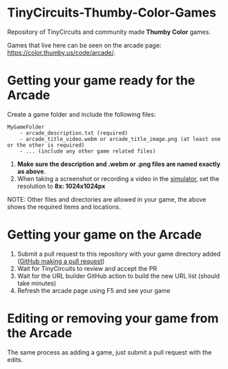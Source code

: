 # TinyCircuits-Thumby-Color-Games

Repository of TinyCircuits and community made **Thumby Color** games.

Games that live here can be seen on the arcade page: https://color.thumby.us/code/arcade/.

# Getting your game ready for the Arcade

Create a game folder and include the following files:

```
MyGameFolder
    - arcade_description.txt (required)
    - arcade_title_video.webm or arcade_title_image.png (at least one or the other is required)
    - ... (include any other game related files)
```

1. **Make sure the description and .webm or .png files are named exactly as above**.
2. When taking a screenshot or recording a video in the [simulator](https://color.thumby.us/code/), set the resolution to **8x: 1024x1024px**

NOTE: Other files and directories are allowed in your game, the above shows the required items and locations.

# Getting your game on the Arcade
1. Submit a pull request to this repository with your game directory added ([GitHub making a pull request](https://www.google.com/search?q=github+making+a+pull+request&rlz=1C1GCEA_enUS850US850&oq=github+making+a+pull+request&aqs=chrome..69i57j0i22i30l9.918j0j9&sourceid=chrome&ie=UTF-8))
2. Wait for TinyCircuits to review and accept the PR
3. Wait for the URL builder GitHub action to build the new URL list (should take minutes)
4. Refresh the arcade page using F5 and see your game

# Editing or removing your game from the Arcade
The same process as adding a game, just submit a pull request with the edits.
